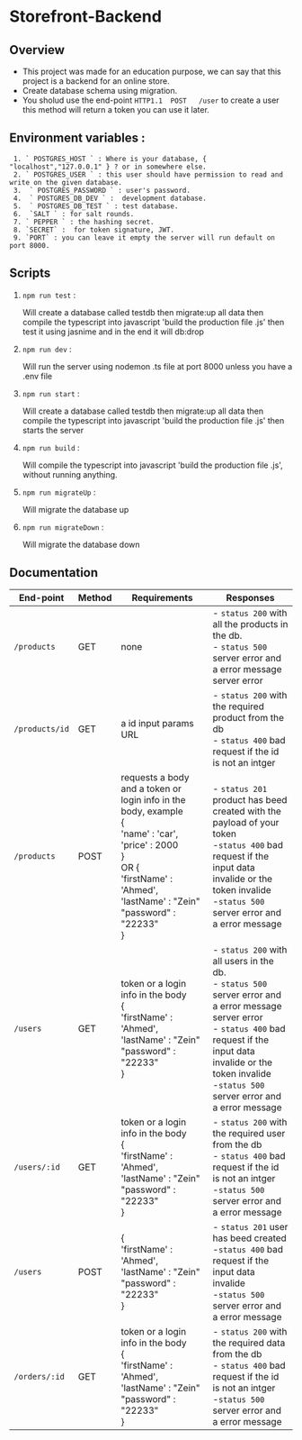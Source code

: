 # Storefront-Backend

## Overview
 
- This project was made for an education purpose, we can say that this project is a backend for an online store.
- Create database schema using migration.
- You sholud use the end-point `HTTP1.1  POST   /user` to create a user this method will return a token you can use it later.
      
 ## Environment variables :
     
     1. ` POSTGRES_HOST ` : Where is your database, { "localhost","127.0.0.1" } ? or in somewhere else. 
     2. ` POSTGRES_USER ` : this user should have permission to read and write on the given database.
     3.  ` POSTGRES_PASSWORD ` : user's password.
     4.  ` POSTGRES_DB_DEV ` :  development database.
     5.  ` POSTGRES_DB_TEST ` : test database.
     6.  `SALT ` : for salt rounds.
     7. ` PEPPER ` : the hashing secret.
     8. `SECRET` :  for token signature, JWT.
     9. `PORT` : you can leave it empty the server will run default on port 8000.
 
 ## Scripts
 
 1.  `npm run test` : 

       Will create a database called testdb then migrate:up all data  then compile the typescript into javascript 'build the production file .js' then test it using jasnime and in the end it will db:drop   

  2. `npm run dev` :   

        Will run the server using nodemon .ts file at port 8000 unless you have a .env file 
         
  3. `npm run start`  :
  
        Will create a database called testdb then migrate:up all data then compile the typescript into javascript 'build the production file .js' then starts the server
   
  4. `npm run build` :
        
        Will compile the typescript into javascript 'build the production file .js', without running anything.
 
 5. `npm run migrateUp` : 
 
      Will migrate the database up
      
 6. `npm run migrateDown` : 
 
       Will migrate the database down
       
      
 ##  Documentation
 
  | End-point         | Method               | Requirements                   | Responses   
  | ------------------|----------------------|--------------------------------|----------------------------------------------|
  | `/products`       | GET                  |  none                        |- `status 200` with all the products in the db. <br /> -  `status 500` server error and a error message server error
  | `/products/id`    | GET                 | a id input params URL         |- `status 200` with the required product from the db <br /> - `status 400` bad request if the id is not an intger
  | `/products`       | POST                |  requests a body and a token or login info in the body, example <br /> {  <br /> 'name' : 'car', <br /> 'price' : 2000 <br /> } <br  /> OR {  <br /> 'firstName' : 'Ahmed', <br /> 'lastName' : "Zein" <br /> "password" : "22233" <br  /> } | - `status 201` product has beed created with the payload of your token <br />-`status 400` bad request if the input data invalide or the token invalide <br />-`status 500` server error and a error message
  | `/users`          | GET                  | token or a login info in the body <br  />  {  <br /> 'firstName' : 'Ahmed', <br /> 'lastName' : "Zein" <br /> "password" : "22233" <br  /> }                        | - `status 200` with all users in the db. <br />  -  `status 500` server error and a error message server error  <br />  - `status 400` bad request if the input data invalide or the token invalide <br />-`status 500` server error and a error message
  | `/users/:id`      | GET                   | token or a login info in the body <br  />  {  <br /> 'firstName' : 'Ahmed', <br /> 'lastName' : "Zein" <br /> "password" : "22233" <br  /> }                         | - `status 200` with the required user from the db <br /> - `status 400` bad request if the id is not an intger <br />-`status 500` server error and a error message
  | `/users`          | POST                  | {  <br /> 'firstName' : 'Ahmed', <br /> 'lastName' : "Zein" <br /> "password" : "22233" <br  />}                          |  - `status 201` user has beed created  <br />-`status 400` bad request if the input data invalide <br />-`status 500` server error and a error message
  | `/orders/:id`     | GET                  | token or a login info in the body <br  />  {  <br /> 'firstName' : 'Ahmed', <br /> 'lastName' : "Zein" <br /> "password" : "22233" <br  /> }  |  - `status 200` with the required data from the db <br /> - `status 400` bad request if the id is not an intger  <br />-`status 500` server error and a error message
 
  
 
